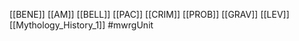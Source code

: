 [[BENE]] [[AM]] [[BELL]] [[PAC]] [[CRIM]] [[PROB]] [[GRAV]] [[LEV]]
[[Mythology_History_1]]
#mwrgUnit
